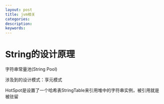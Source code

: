 ```yaml
---
layout: post
title: jvm相关 
categories: 
description: 
keywords: 
---
```


# String的设计原理

字符串常量池(String Pool)

涉及到的设计模式：享元模式

HotSpot是设置了一个哈希表StringTable来引用堆中的字符串实例，被引用就是被驻留



